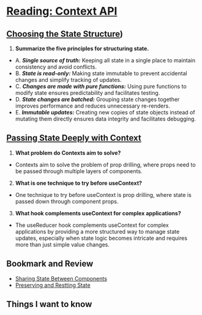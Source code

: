 #  [Reading: Context API](https://github.com/codefellows/seattle-code-javascript-401d59/tree/main/class-31)

## [Choosing the State Structure](https://react.dev/learn/choosing-the-state-structure))
1. **Summarize the five principles for structuring state.**
* A. ***Single source of truth:*** Keeping all state in a single place to maintain consistency and avoid conflicts.
* B. ***State is read-only:*** Making state immutable to prevent accidental changes and simplify tracking of updates.
* C. ***Changes are made with pure functions:*** Using pure functions to modify state ensures predictability and facilitates testing.
* D. ***State changes are batched:*** Grouping state changes together improves performance and reduces unnecessary re-renders.
* E. ***Immutable updates:*** Creating new copies of state objects instead of mutating them directly ensures data integrity and facilitates debugging.

## [Passing State Deeply with Context](https://react.dev/learn/passing-data-deeply-with-context)
1. **What problem do Contexts aim to solve?**
* Contexts aim to solve the problem of prop drilling, where props need to be passed through multiple layers of components.
2. **What is one technique to try before useContext?**
* One technique to try before useContext is prop drilling, where state is passed down through component props.
3. **What hook complements useContext for complex applications?**
* The useReducer hook complements useContext for complex applications by providing a more structured way to manage state updates, especially when state logic becomes intricate and requires more than just simple value changes.

## Bookmark and Review
* [Sharing State Between Components](https://react.dev/learn/sharing-state-between-components)
* [Preserving and Restting State](https://react.dev/learn/preserving-and-resetting-state)

## Things I want to know

